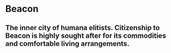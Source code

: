 # Beacon
## The inner city of humana elitists. Citizenship to Beacon is highly sought after for its commodities and comfortable living arrangements.
